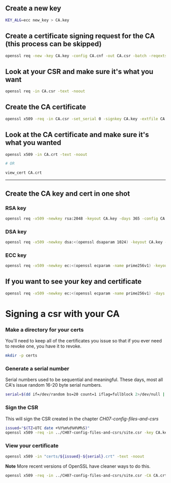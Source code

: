 ## Create a new key

```bash
KEY_ALG=ecc new_key > CA.key
```

## Create a certificate signing request for the CA (this process can be skipped)

```bash
openssl req -new -key CA.key -config CA.cnf -out CA.csr -batch -reqexts ca_req_ext
```

## Look at your CSR and make sure it's what you want

```bash
openssl req -in CA.csr -text -noout
```

## Create the CA certificate

```bash
openssl x509 -req -in CA.csr -set_serial 0 -signkey CA.key -extfile CA.cnf -days 36500 -extensions ca_ext -out CA.crt
```

## Look at the CA certificate and make sure it's what you wanted

```bash
openssl x509 -in CA.crt -text -noout

# OR

view_cert CA.crt
```

---

## Create the CA key and cert in one shot


### RSA key
```bash
openssl req -x509 -newkey rsa:2048 -keyout CA.key -days 365 -config CA.cnf -extensions ca_ext -batch -nodes -out CA.crt
```


### DSA key

```bash
openssl req -x509 -newkey dsa:<(openssl dsaparam 1024) -keyout CA.key -days 36500 -config CA.cnf -extensions ca_ext -batch -nodes -out CA.crt
```

### ECC key

```bash
openssl req -x509 -newkey ec:<(openssl ecparam -name prime256v1) -keyout CA.key -days 36500 -config CA.cnf -extensions ca_ext -batch -nodes -out CA.crt
```

## If you want to see your key and certificate

```bash
openssl req -x509 -newkey ec:<(openssl ecparam -name prime256v1) -days 36500 -config CA.cnf -extensions ca_ext -batch -nodes -text
```

# Signing a csr with your CA

### Make a directory for your certs

You'll need to keep all of the certificates you issue so that if you ever need to revoke one, you have it to revoke.

```bash
mkdir -p certs
```

### Generate a serial number

Serial numbers used to be sequential and meaningful. These days, most all CA's issue random 16-20 byte serial numbers.

```bash
serial=$(dd if=/dev/random bs=20 count=1 iflag=fullblock 2>/dev/null | xxd -p)
```

### Sign the CSR

This will sign the CSR created in the chapter *CH07-config-files-and-csrs*

```bash
issued="$(TZ=UTC date +%Y%m%d%H%M%S)"
openssl x509 -req -in ../CH07-config-files-and-csrs/site.csr -key CA.key -extfile CA.cnf -extensions cert_ext -days 365 -set_serial "0x${serial}" -copy_extensions copy | tee "certs/${issued}-${serial}.crt"
```

### View your certificate

```bash
openssl x509 -in "certs/${issued}-${serial}.crt" -text -noout
```

**Note** More recent versions of OpenSSL have cleaner ways to do this.

```bash
openssl x509 -req -in ../CH07-config-files-and-csrs/site.csr -CA CA.crt -CAkey CA.key
```
